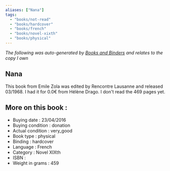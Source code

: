 ```yaml
---
aliases: ["Nana"] 
tags: 
  - "books/not-read" 
  - "books/hardcover" 
  - "books/french"
  - "books/novel-xixth"
  - "books/physical"
---
```


_The following was auto-generated by [Books and Binders](Books%20and%20Binders.md) and relates to the copy I own_
## Nana
This book from Emile Zola was edited by Rencontre Lausanne and released 03/1968. I had it for 0.0€ from Hélène Drago. I don't read the 469 pages yet.

## More on this book :
- Buying date : 23/04/2016
- Buying condition : donation
- Actual condition : very_good
- Book type : physical
- Binding : hardcover
- Language : French
- Category : Novel XIXth
- ISBN : 
- Weight in grams : 459

